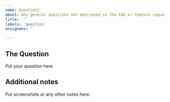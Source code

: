 ```yaml
---
name: Question🤔
about: Any general questions not mentioned in the FAQ or feature requests.
title: ''
labels: 'question'
assignees: ''

---
```


## The Question
Put your question here
## Additional notes
Put screenshots or any other notes here.
